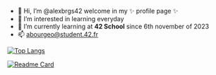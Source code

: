 - 👋 Hi, I’m @alexbrgs42 welcome in my ✨ profile page ✨
- 👀 I’m interested in learning everyday
- 🌱 I’m currently learning at **42 School** since 6th november of 2023
- 📫 abourgeo@student.42.fr


[![Top Langs](https://github-readme-stats.vercel.app/api/top-langs/?username=alexbrgs42&layout=donut-vertical)](https://github.com/anuraghazra/github-readme-stats)

[![Readme Card](https://github-readme-stats.vercel.app/api/pin/?username=alexbrgs42&repo=KFS)](https://github.com/alexbrgs42/KFS)
